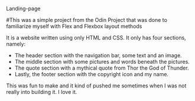 Landing-page

#This was a simple project from the Odin Project that was done to familiarize myself with Flex and Flexbox layout methods

It is a website written using only HTML and CSS. It only has four sections, namely:
 - The header section with the navigation bar, some text and an image.
 - The middle section with some pictures and words beneath the pictures.
 - The quote section with a mythical quote from Thor the God of Thunder.
 - Lastly, the footer section with the copyright icon and my name.

This was fun to make and it kind of pushed me sometimes when I was not really into building it. I love it.
